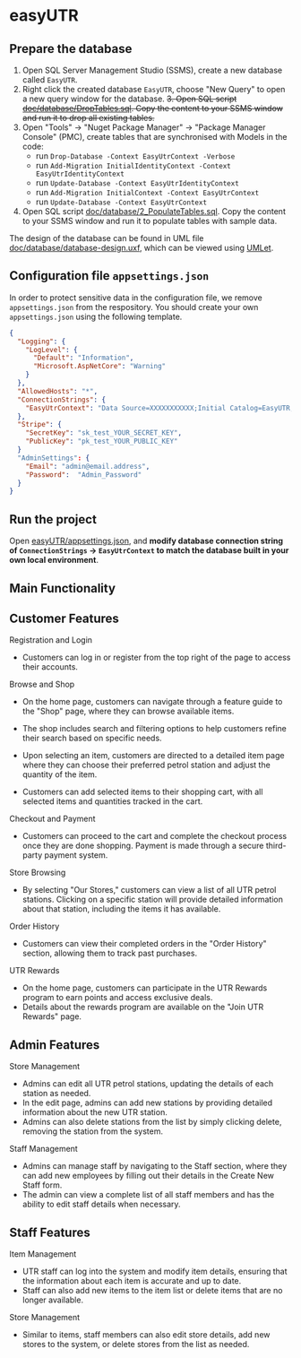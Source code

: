 # easyUTR

## Prepare the database

1. Open SQL Server Management Studio (SSMS), create a new database called `EasyUTR`.
2. Right click the created database `EasyUTR`, choose "New Query" to open a new query window for the database.
~~3. Open SQL script [doc/database/DropTables.sql](doc/database/1_CreateTables.sql). Copy the content to your SSMS window and run it to drop all existing tables.~~
3. Open "Tools" -> "Nuget Package Manager" -> "Package Manager Console" (PMC), create tables that are synchronised with Models in the code:
	- run `Drop-Database -Context EasyUtrContext -Verbose`
	- run `Add-Migration InitialIdentityContext -Context EasyUtrIdentityContext`
	- run `Update-Database -Context EasyUtrIdentityContext`
	- run `Add-Migration InitialContext -Context EasyUtrContext`
	- run `Update-Database -Context EasyUtrContext`
4. Open SQL script [doc/database/2_PopulateTables.sql](doc/database/2_PopulateTables.sql). Copy the content to your SSMS window and run it to populate tables with sample data.

The design of the database can be found in UML file [doc/database/database-design.uxf](doc/database/database-design.uxf), which can be viewed using [UMLet](https://www.umlet.com/).

## Configuration file `appsettings.json`

In order to protect sensitive data in the configuration file, we remove `appsettings.json` from the respository. You should create your own `appsettings.json` using the following template.

```json
{
  "Logging": {
    "LogLevel": {
      "Default": "Information",
      "Microsoft.AspNetCore": "Warning"
    }
  },
  "AllowedHosts": "*",
  "ConnectionStrings": {
    "EasyUtrContext": "Data Source=XXXXXXXXXXX;Initial Catalog=EasyUTR;...etc for your own connection string"
  },
  "Stripe": {
    "SecretKey": "sk_test_YOUR_SECRET_KEY",
    "PublicKey": "pk_test_YOUR_PUBLIC_KEY"
  }
  "AdminSettings": {
    "Email": "admin@email.address",
    "Password":  "Admin_Password"
  }
}
```

## Run the project

Open [easyUTR/appsettings.json](easyUTR/appsettings.json), and **modify database connection string of `ConnectionStrings` -> `EasyUtrContext` to match the database built in your own local environment**.


## Main Functionality

## Customer Features
Registration and Login
- Customers can log in or register from the top right of the page to access their accounts.

Browse and Shop
- On the home page, customers can navigate through a feature guide to the "Shop" page, where they can browse available items.

- The shop includes search and filtering options to help customers refine their search based on specific needs.
- Upon selecting an item, customers are directed to a detailed item page where they can choose their preferred petrol station and adjust the quantity of the item.
- Customers can add selected items to their shopping cart, with all selected items and quantities tracked in the cart.

Checkout and Payment
- Customers can proceed to the cart and complete the checkout process once they are done shopping.
Payment is made through a secure third-party payment system.

Store Browsing
- By selecting "Our Stores," customers can view a list of all UTR petrol stations.
Clicking on a specific station will provide detailed information about that station, including the items it has available.

Order History
- Customers can view their completed orders in the "Order History" section, allowing them to track past purchases.

UTR Rewards
- On the home page, customers can participate in the UTR Rewards program to earn points and access exclusive deals.
- Details about the rewards program are available on the "Join UTR Rewards" page.

## Admin Features
Store Management
- Admins can edit all UTR petrol stations, updating the details of each station as needed.
- In the edit page, admins can add new stations by providing detailed information about the new UTR station.
- Admins can also delete stations from the list by simply clicking delete, removing the station from the system.

Staff Management
- Admins can manage staff by navigating to the Staff section, where they can add new employees by filling out their details in the Create New Staff form.
- The admin can view a complete list of all staff members and has the ability to edit staff details when necessary.

## Staff Features
Item Management
- UTR staff can log into the system and modify item details, ensuring that the information about each item is accurate and up to date.
- Staff can also add new items to the item list or delete items that are no longer available.

Store Management
- Similar to items, staff members can also edit store details, add new stores to the system, or delete stores from the list as needed.